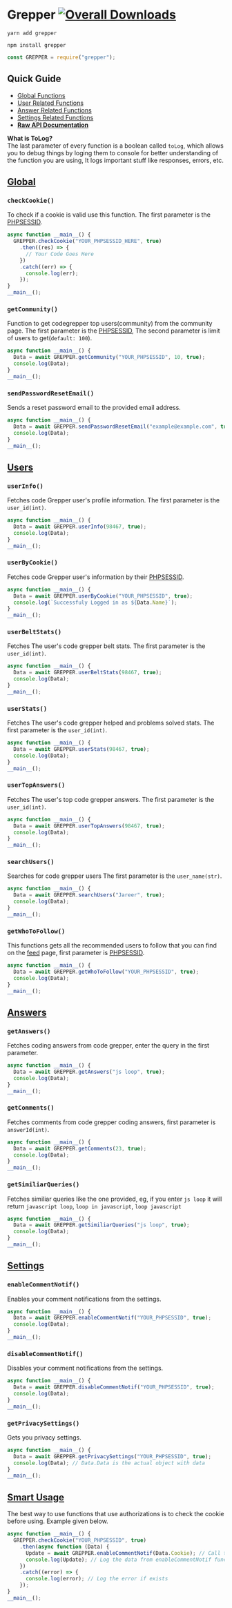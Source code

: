 # Grepper [![Overall Downloads](https://img.shields.io/npm/v/grepper)](https://www.npmjs.com/package/grepper)

```shell
yarn add grepper
```

```shell
npm install grepper
```

```js
const GREPPER = require("grepper");
```

## Quick Guide

- [Global Functions](https://github.com/jareer12/grepper#global)
- [User Related Functions](https://github.com/jareer12/grepper#users)
- [Answer Related Functions](https://github.com/jareer12/grepper#answers)
- [Settings Related Functions](https://github.com/jareer12/grepper#settings)
- **[Raw API Documentation](https://github.com/jareer12/code-grepper)**

**What is ToLog?**<br>
The last parameter of every function is a boolean called `toLog`, which allows you to debug things by loging them to console for better understanding of the function you are using, It logs important stuff like responses, errors, etc.

## [Global][globaldocs]

### `checkCookie()`

To check if a cookie is valid use this function. The first parameter is the [PHPSESSID][].

```js
async function __main__() {
  GREPPER.checkCookie("YOUR_PHPSESSID_HERE", true)
    .then((res) => {
      // Your Code Goes Here
    })
    .catch((err) => {
      console.log(err);
    });
}
__main__();
```

### `getCommunity()`

Function to get codegrepper top users(community) from the community page. The first parameter is the [PHPSESSID][], The second parameter is limit of users to get(`default: 100`).

```js
async function __main__() {
  Data = await GREPPER.getCommunity("YOUR_PHPSESSID", 10, true);
  console.log(Data);
}
__main__();
```

### `sendPasswordResetEmail()`

Sends a reset password email to the provided email address.

```js
async function __main__() {
  Data = await GREPPER.sendPasswordResetEmail("example@example.com", true);
  console.log(Data);
}
__main__();
```

## [Users][usersdocs]

### `userInfo()`

Fetches code Grepper user's profile information. The first parameter is the `user_id(int)`.

```js
async function __main__() {
  Data = await GREPPER.userInfo(98467, true);
  console.log(Data);
}
__main__();
```

### `userByCookie()`

Fetches code Grepper user's information by their [PHPSESSID][].

```js
async function __main__() {
  Data = await GREPPER.userByCookie("YOUR_PHPSESSID", true);
  console.log(`Successfuly Logged in as ${Data.Name}`);
}
__main__();
```

### `userBeltStats()`

Fetches The user's code grepper belt stats. The first parameter is the `user_id(int)`.

```js
async function __main__() {
  Data = await GREPPER.userBeltStats(98467, true);
  console.log(Data);
}
__main__();
```

### `userStats()`

Fetches The user's code grepper helped and problems solved stats. The first parameter is the `user_id(int)`.

```js
async function __main__() {
  Data = await GREPPER.userStats(98467, true);
  console.log(Data);
}
__main__();
```

### `userTopAnswers()`

Fetches The user's top code grepper answers. The first parameter is the `user_id(int)`.

```js
async function __main__() {
  Data = await GREPPER.userTopAnswers(98467, true);
  console.log(Data);
}
__main__();
```

### `searchUsers()`

Searches for code grepper users The first parameter is the `user_name(str)`.

```js
async function __main__() {
  Data = await GREPPER.searchUsers("Jareer", true);
  console.log(Data);
}
__main__();
```

### `getWhoToFollow()`

This functions gets all the recommended users to follow that you can find on the [feed](https://www.codegrepper.com/app/feed.php) page, first parameter is [PHPSESSID][].

```js
async function __main__() {
  Data = await GREPPER.getWhoToFollow("YOUR_PHPSESSID", true);
  console.log(Data);
}
__main__();
```

## [Answers][answersdocs]

### `getAnswers()`

Fetches coding answers from code grepper, enter the query in the first parameter.

```js
async function __main__() {
  Data = await GREPPER.getAnswers("js loop", true);
  console.log(Data);
}
__main__();
```

### `getComments()`

Fetches comments from code grepper coding answers, first parameter is `answerId(int)`.

```js
async function __main__() {
  Data = await GREPPER.getComments(23, true);
  console.log(Data);
}
__main__();
```

### `getSimiliarQueries()`

Fetches similiar queries like the one provided, eg, if you enter `js loop` it will return `javascript loop`, `loop in javascript`, `loop javascript`

```js
async function __main__() {
  Data = await GREPPER.getSimiliarQueries("js loop", true);
  console.log(Data);
}
__main__();
```

## [Settings][settingsdocs]

### `enableCommentNotif()`

Enables your comment notifications from the settings.

```js
async function __main__() {
  Data = await GREPPER.enableCommentNotif("YOUR_PHPSESSID", true);
  console.log(Data);
}
__main__();
```

### `disableCommentNotif()`

Disables your comment notifications from the settings.

```js
async function __main__() {
  Data = await GREPPER.disableCommentNotif("YOUR_PHPSESSID", true);
  console.log(Data);
}
__main__();
```

### `getPrivacySettings()`

Gets you privacy settings.

```js
async function __main__() {
  Data = await GREPPER.getPrivacySettings("YOUR_PHPSESSID", true);
  console.log(Data); // Data.Data is the actual object with data
}
__main__();
```

## [Smart Usage][phpsessid]

The best way to use functions that use authorizations is to check the cookie before using. Example given below.

```js
async function __main__() {
  GREPPER.checkCookie("YOUR_PHPSESSID", true)
    .then(async function (Data) {
      Update = await GREPPER.enableCommentNotif(Data.Cookie); // Call the function with the valid Cookie
      console.log(Update); // Log the data from enableCommentNotif function
    })
    .catch((error) => {
      console.log(error); // Log the error if exists
    });
}
__main__();
```

[usersdocs]: https://github.com/jareer12/code-grepper#users
[answersdocs]: https://github.com/jareer12/code-grepper#answers
[settingsdocs]: https://github.com/jareer12/code-grepper#settings
[phpsessid]: https://github.com/jareer12/code-grepper#dealing-with-authorizations
[globaldocs]: https://github.com/jareer12/code-grepper#codegrepper-api-docsunofficial
